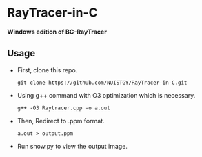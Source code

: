 # RayTracer-in-C

**Windows edition of BC-RayTracer**

## Usage

* First, clone this repo.

    ` git clone https://github.com/NUISTGY/RayTracer-in-C.git `

* Using g++ command with O3 optimization which is necessary.

    ` g++ -O3 Raytracer.cpp -o a.out `

* Then, Redirect to .ppm format.

    ` a.out > output.ppm `

* Run show.py to view the output image.
